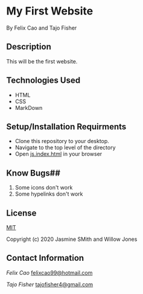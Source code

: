 # My First Website #

By Felix Cao and Tajo Fisher

## Description ##
This will be the first website. 

## Technologies Used ##
* HTML
* CSS
* MarkDown

## Setup/Installation Requirments ##
* Clone this repository to your desktop.
* Navigate to the top level of the directory
* Open [js.index.html](https://www.google.com/)  in your browser

## Know Bugs##
1. Some icons don't work
2. Some hypelinks don't work

## License ##
[MIT](https://en.wikipedia.org/wiki/MIT_License)

Copyright (c) 2020 Jasmine SMith and Willow Jones

## Contact Information ##
_Felix Cao_ [felixcao99@hotmail.com](mailto:felixcao99@hotmail.com)

_Tajo Fisher_ [tajofisher4@gmail.com](mailto:tajofisher4@gmail.com)
